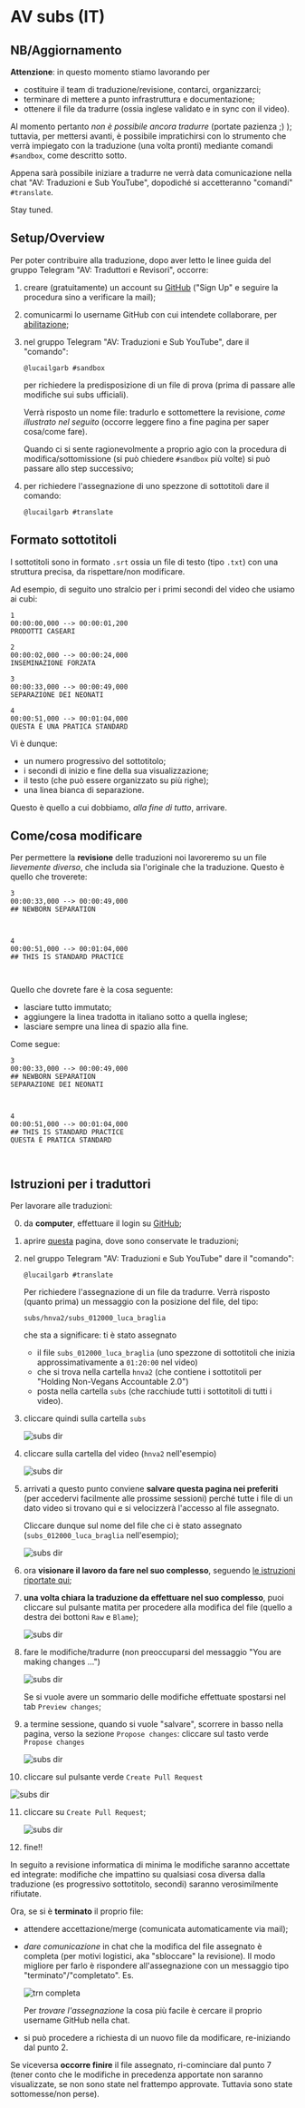 # AV subs (IT)

## NB/Aggiornamento

**Attenzione**: in questo momento stiamo lavorando per

* costituire il team di traduzione/revisione, contarci, organizzarci;
* terminare di mettere a punto infrastruttura e documentazione;
* ottenere il file da tradurre (ossia inglese validato e in sync con
  il video).

Al momento pertanto *non è possibile ancora tradurre* (portate
pazienza ;) ); tuttavia, per mettersi avanti, è possibile
impratichirsi con lo strumento che verrà impiegato con la traduzione
(una volta pronti) mediante comandi `#sandbox`, come descritto sotto.

Appena sarà possibile iniziare a tradurre ne verrà data comunicazione
nella chat "AV: Traduzioni e Sub YouTube", dopodiché si accetteranno
"comandi" `#translate`.

Stay tuned.

## Setup/Overview

Per poter contribuire alla traduzione, dopo aver letto le linee guida
del gruppo Telegram "AV: Traduttori e Revisori", occorre:

1. creare (gratuitamente) un account su
   [GitHub](https://www.github.com) ("Sign Up" e seguire la procedura
   sino a verificare la mail);
   
2. comunicarmi lo username GitHub con cui intendete collaborare, per
   [abilitazione](data/users.csv);

3. nel gruppo Telegram "AV: Traduzioni e Sub YouTube", dare il "comando":

	```
	@lucailgarb #sandbox
	```
	per richiedere la predisposizione di un file di prova (prima di
	passare alle modifiche sui subs ufficiali).
	
	Verrà risposto un nome file: tradurlo e sottomettere la revisione,
	*come illustrato nel seguito* (occorre leggere fino a fine pagina
	per saper cosa/come fare).
	
	Quando ci si sente ragionevolmente a proprio agio con la procedura
    di modifica/sottomissione (si può chiedere `#sandbox` più volte) si
    può passare allo step successivo;

4. per richiedere l'assegnazione di uno spezzone di sottotitoli dare
   il comando:
   
	```
	@lucailgarb #translate
	```

## Formato sottotitoli 

I sottotitoli sono in formato `.srt` ossia un file di testo (tipo
`.txt`) con una struttura precisa, da rispettare/non modificare.

Ad esempio, di seguito uno stralcio per i primi secondi del video che usiamo
ai cubi:

```
1
00:00:00,000 --> 00:00:01,200
PRODOTTI CASEARI

2
00:00:02,000 --> 00:00:24,000
INSEMINAZIONE FORZATA

3
00:00:33,000 --> 00:00:49,000
SEPARAZIONE DEI NEONATI

4
00:00:51,000 --> 00:01:04,000
QUESTA È UNA PRATICA STANDARD
```

Vi è dunque:
* un numero progressivo del sottotitolo;
* i secondi di inizio e fine della sua visualizzazione;
* il testo (che può essere organizzato su più righe);
* una linea bianca di separazione.

Questo è quello a cui dobbiamo, *alla fine di tutto*, arrivare.


## Come/cosa modificare
Per permettere la **revisione** delle traduzioni noi lavoreremo su un file
*lievemente diverso*, che includa sia l'originale che la traduzione.
Questo è quello che troverete:
```
3
00:00:33,000 --> 00:00:49,000
## NEWBORN SEPARATION



4
00:00:51,000 --> 00:01:04,000
## THIS IS STANDARD PRACTICE



```

Quello che dovrete fare è la cosa seguente: 
* lasciare tutto immutato;
* aggiungere la linea tradotta in italiano sotto a quella inglese;
* lasciare sempre una linea di spazio alla fine.

Come segue:
```
3
00:00:33,000 --> 00:00:49,000
## NEWBORN SEPARATION
SEPARAZIONE DEI NEONATI



4
00:00:51,000 --> 00:01:04,000
## THIS IS STANDARD PRACTICE
QUESTA È PRATICA STANDARD



```

<!-- Infine nella traduzione occorre rispettare lo stile -->
<!-- maiuscolo/minuscolo e l'eventuale splitting su più righe, ossia è -->
<!-- corretto procedere come segue: -->
<!-- ``` -->
<!-- ## THIS IS STANDARD PRACTICE -->
<!-- QUESTA È UNA PRATICA STANDARD -->


<!-- ## This is standard practice -->
<!-- Questa è una pratica standard -->


<!-- ## This is a very very -->
<!-- ## long subtitle -->
<!-- Questo è un sottotitolo -->
<!-- verameeente lungo -->

<!-- ``` -->


## Istruzioni per i traduttori

Per lavorare alle traduzioni:

0. da **computer**, effettuare il login su [GitHub](https://www.github.com);

1. aprire [questa](https://github.com/lbraglia/av_it_subs) pagina, dove sono
   conservate le traduzioni;

2. nel gruppo Telegram "AV: Traduzioni e Sub YouTube" dare il "comando":

	```
	@lucailgarb #translate
	```
	Per richiedere l'assegnazione di un file da tradurre.
	Verrà risposto (quanto prima) un messaggio con la posizione del 
	file, del tipo:
	
	```
	subs/hnva2/subs_012000_luca_braglia
	```
	che sta a significare: ti è stato assegnato
	
	* il file `subs_012000_luca_braglia` (uno
	spezzone di sottotitoli che inizia approssimativamente a
	`01:20:00` nel video) 
	* che si trova nella cartella `hnva2` (che contiene i sottotitoli
	per "Holding Non-Vegans Accountable 2.0") 
	* posta nella cartella `subs` (che racchiude tutti i
	sottotitoli di tutti i video).

3. cliccare quindi sulla cartella `subs`
   
   ![subs dir](img/subs_dir.png)

4. cliccare sulla cartella del video (`hnva2` nell'esempio)

	![subs dir](img/hnva2_dir.png)

5. arrivati a questo punto conviene **salvare questa pagina nei
   preferiti** (per accedervi facilmente alle prossime sessioni)
   perché tutte i file di un dato video si trovano qui e si
   velocizzerà l'accesso al file assegnato.

   Cliccare dunque sul nome del file che ci è stato assegnato
   (`subs_012000_luca_braglia` nell'esempio);

   ![subs dir](img/subs_file_select.png)

6. ora **visionare il lavoro da fare nel suo complesso**, seguendo [le
   istruzioni riportate qui](help.md);

7. **una volta chiara la traduzione da effettuare nel suo complesso**,
   puoi cliccare sul pulsante matita per procedere alla modifica del
   file (quello a destra dei bottoni `Raw` e `Blame`);

   ![subs dir](img/pencil.png)

8. fare le modifiche/tradurre (non preoccuparsi del messaggio "You are
   making changes ...")
   
   ![subs dir](img/editing.png)

   Se si vuole avere un sommario delle modifiche effettuate spostarsi
   nel tab `Preview changes`;

9. a termine sessione, quando si vuole "salvare", scorrere in basso
   nella pagina, verso la sezione `Propose changes`: cliccare sul
   tasto verde `Propose changes`

	![subs dir](img/propose_changes.png)

10. cliccare sul pulsante verde `Create Pull Request`
   
   ![subs dir](img/pull_request1.png)

11. cliccare su `Create Pull Request`;

	![subs dir](img/pull_request2.png)

12. fine!! 


In seguito a revisione informatica di minima le modifiche saranno
accettate ed integrate: modifiche che impattino su qualsiasi cosa
diversa dalla traduzione (es progressivo sottotitolo, secondi)
saranno verosimilmente rifiutate.
	
Ora, se si è **terminato** il proprio file:
* attendere accettazione/merge (comunicata automaticamente via mail);
* *dare comunicazione* in chat che la modifica del file assegnato è
  completa (per motivi logistici, aka "sbloccare" la revisione). Il
  modo migliore per farlo è rispondere all'assegnazione con un
  messaggio tipo "terminato"/"completato". Es.

	![trn completa](img/translate_completa.png)
 
  Per *trovare l'assegnazione* la cosa più facile è cercare il proprio
  username GitHub nella chat.
* si può procedere a richiesta di un nuovo file da modificare, re-iniziando
  dal punto 2.

Se viceversa **occorre finire** il file assegnato, ri-cominciare dal
punto 7 (tener conto che le modifiche in precedenza apportate non
saranno visualizzate, se non sono state nel frattempo
approvate. Tuttavia sono state sottomesse/non perse).
